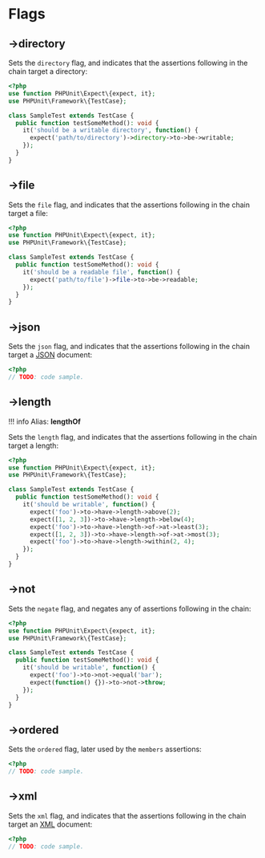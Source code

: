 # Flags

## ->**directory**
Sets the `directory` flag, and indicates that the assertions following in the chain target a directory:

```php
<?php
use function PHPUnit\Expect\{expect, it};
use PHPUnit\Framework\{TestCase};

class SampleTest extends TestCase {
  public function testSomeMethod(): void {
    it('should be a writable directory', function() {
      expect('path/to/directory')->directory->to->be->writable;
    });
  }
}
```

## ->**file**
Sets the `file` flag, and indicates that the assertions following in the chain target a file:

```php
<?php
use function PHPUnit\Expect\{expect, it};
use PHPUnit\Framework\{TestCase};

class SampleTest extends TestCase {
  public function testSomeMethod(): void {
    it('should be a readable file', function() {
      expect('path/to/file')->file->to->be->readable;
    });
  }
}
```

## ->**json**
Sets the `json` flag, and indicates that the assertions following in the chain target a [JSON](https://www.json.org) document:

```php
<?php
// TODO: code sample.
```

## ->**length**

!!! info
    Alias: **lengthOf**

Sets the `length` flag, and indicates that the assertions following in the chain target a length:

```php
<?php
use function PHPUnit\Expect\{expect, it};
use PHPUnit\Framework\{TestCase};

class SampleTest extends TestCase {
  public function testSomeMethod(): void {
    it('should be writable', function() {
      expect('foo')->to->have->length->above(2);
      expect([1, 2, 3])->to->have->length->below(4);
      expect('foo')->to->have->length->of->at->least(3);
      expect([1, 2, 3])->to->have->length->of->at->most(3);
      expect('foo')->to->have->length->within(2, 4);
    });
  }
}
```

## ->**not**
Sets the `negate` flag, and negates any of assertions following in the chain:

```php
<?php
use function PHPUnit\Expect\{expect, it};
use PHPUnit\Framework\{TestCase};

class SampleTest extends TestCase {
  public function testSomeMethod(): void {
    it('should be writable', function() {
      expect('foo')->to->not->equal('bar');
      expect(function() {})->to->not->throw;
    });
  }
}
```

## ->**ordered**
Sets the `ordered` flag, later used by the `members` assertions:

```php
<?php
// TODO: code sample.
```

## ->**xml**
Sets the `xml` flag, and indicates that the assertions following in the chain target an [XML](https://www.w3.org/XML) document:

```php
<?php
// TODO: code sample.
```

